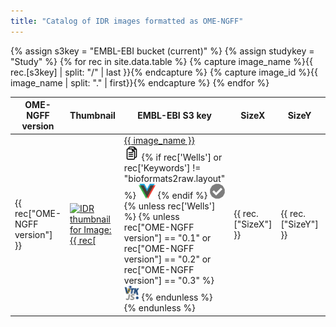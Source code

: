 ```yaml
---
title: "Catalog of IDR images formatted as OME-NGFF"
---
```

<script type="application/ld+json">
{
  "@context": "http://schema.org",
  "@type": "Catalog",
  "inLanguage": "en-US",
  "name": "IDR OME-NGFF Samples",
  "publisher": {
    "@type": "Organization",
    "name": "GitHub"
  },
  "copyrightYear": "2022",
  "discussionUrl": "https://github.com/IDR/ome-ngff-samples/issues"
}
</script>

<style>
    .page-content .wrapper {
        box-sizing: border-box;
        width: 100%;
        max-width: 100%;
    }
    .dataTables_scrollHeadInner {
        margin: 0 auto;
    }
    .icon {
        width: 24px;
        height: 24px;
    }
    .icon.vizarr {
        width: 27px;
    }
    .no_border {
        border: none;
        background: none;
        padding: 0;
    }
    .shake {
        animation: 0.1s linear 0s infinite alternate seesaw;
    }

    @-webkit-keyframes seesaw { from { transform: rotate(-0.05turn) } to { transform: rotate(0.05turn); }  }
    @keyframes seesaw { from { transform: rotate(-0.05turn) } to { transform: rotate(0.05turn); }  }
</style>

<table class="display table" id="table">
    <thead>
<!-- TODO: should be read from data file -->
        <tr>
            <th>OME-NGFF version</th>
            <th>Thumbnail</th>
            <th>EMBL-EBI S3 key</th>
            <th>SizeX</th>
            <th>SizeY</th>
            <th>SizeZ</th>
            <th>SizeC</th>
            <th>SizeT</th>
            <th>Axes</th>
            <th>Wells</th>
            <th>Fields</th>
            <th>Keywords</th>
            <th>License</th>
            <th>Study</th>
            <th>DOI</th>
            <th>Date added</th>
        </tr>
    </thead>
    <tbody>
{% assign s3key = "EMBL-EBI bucket (current)" %}
{% assign studykey = "Study" %}
{% for rec in site.data.table %}
{% capture image_name %}{{ rec.[s3key] | split: "/" | last }}{% endcapture %}
{% capture image_id %}{{ image_name | split: "." | first}}{% endcapture %}
        <tr>
            <td>{{ rec["OME-NGFF version"] }}</td>
            <td>
                <a target="_blank"
                    title="Open NGFF {% if rec['Wells'] %}Plate{% else %}Image{% endif %} in Vizarr"
                    href="http://hms-dbmi.github.io/vizarr/?source={{ rec[s3key] }}">
                    <img
                        alt="IDR thumbnail for Image:{{ rec["Representative Image ID"] }}"
                        style="margin:0"
                        src="https://idr.openmicroscopy.org/webclient/render_thumbnail/{{ rec["Representative Image ID"] }}/"
                    />
                </a>
            </td>
            <td>
                <a href="{{ rec[s3key] }}">
                    {{ image_name }}
                </a><br>
                <button class="no_border" title="Copy S3 URL to clipboard" onclick="copyTextToClipboard('{{ rec[s3key] }}')">
                    <img class="icon" src="assets/img/copy.png"/>
                </button>
                <!-- vizarr supports Plate or Non-bioformats2raw images -->
                {% if rec['Wells'] or rec['Keywords'] != "bioformats2raw.layout" %}
                <a title="View NGFF {% if rec['Wells'] %}Plate{% else %}Image{% endif %} in Vizarr" target="_blank"
                    href="http://hms-dbmi.github.io/vizarr/?source={{ rec[s3key] }}">
                    <img class="icon vizarr" src="assets/img/vizarr_logo.png"/></a>
                {% endif %}
                <a title="Validate NGFF with 'ome-ngff-validator' in new browser tab" target="_blank"
                    href="https://ome.github.io/ome-ngff-validator/?source={{ rec[s3key] }}">
                    <img class="icon" style="opacity: 0.5" src="assets/img/check.png"/></a>
                {% unless rec['Wells'] %}
                {% unless rec["OME-NGFF version"] == "0.1" or rec["OME-NGFF version"] == "0.2" or rec["OME-NGFF version"] == "0.3" %}
                <a title="Open with itk-vtk-viewer in new browser tab" target="_blank"
                    href="https://kitware.github.io/itk-vtk-viewer/app/?rotate=false&fileToLoad={{ rec[s3key] }}">
                    <img class="icon" src="assets/img/itkvtk_logo.png"/></a>
                {% endunless %}
                {% endunless %}
            </td>
            <td>{{ rec.["SizeX"] }}</td>
            <td>{{ rec.["SizeY"] }}</td>
            <td>{{ rec.["SizeZ"] }}</td>
            <td>{{ rec.["SizeC"] }}</td>
            <td>{{ rec.["SizeT"] }}</td>
            <td>{{ rec.["Axes"] }}</td>
            <td>{{ rec.["Wells"] }}</td>
            <td>{{ rec.["Fields"] }}</td>
            <td>{{ rec.["Keywords"] }}</td>
            <td>{{ rec.["License"] }}</td>
            <td>
                <a href="https://idr.openmicroscopy.org/search/?query=Name:{{ rec[studykey] }}">
                    {{ rec.["Study"] }}
                </a>
                <br>
                {% if rec["Wells"] %}
                    <a target="_blank" title="View Plate in IDR"
                        href="https://idr.openmicroscopy.org/webclient/?show=plate-{{ image_id }}">
                        <img class="icon" src="assets/img/plate16.png"/>
                    </a>
                {% else %}
                    <a target="_blank" title="View Image in IDR"
                        href="https://idr.openmicroscopy.org/webclient/img_detail/{{ image_id }}/">
                        <img class="icon" src="assets/img/view.svg"/>
                    </a>
                {% endif %}
            </td>
            <td>{{ rec.["DOI"] }}</td>
            <td>{{ rec.["Date added"] }}</td>
        </tr>
{% endfor %}
    </tbody>
</table>

<script>
$(document).ready( function () {
    $('#table').DataTable( {
          "scrollX": true,
          "pageLength": 100,
          "order": [[ 15, 'desc' ]]
    });
} );


function copyTextToClipboard(text) {
    var textArea = document.createElement("textarea");
    // Place in the top-left corner of screen regardless of scroll position.
    textArea.style.position = 'fixed';

    textArea.value = text;

    document.body.appendChild(textArea);
    textArea.focus();
    textArea.select();

    var successful;
    try {
        successful = document.execCommand('copy');
    } catch (err) {
        console.log('Oops, unable to copy');
    }
    document.body.removeChild(textArea);

    if (successful) {
        // show user that copying happened - update text on element (e.g. button)
        let target = event.target;
        let html = target.innerHTML;
        target.classList.add("shake");
        setTimeout(() => {
            // reset after 1 second
            target.classList.remove("shake");
        }, 1000)
    } else {
        console.log("Copying failed")
    }
}
</script>

